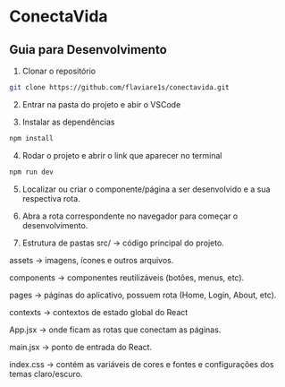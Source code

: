 # ConectaVida

## Guia para Desenvolvimento

1. Clonar o repositório
```bash
git clone https://github.com/flaviare1s/conectavida.git
```

2. Entrar na pasta do projeto e abir o VSCode

3. Instalar as dependências
```bash
npm install
```

4. Rodar o projeto e abrir o link que aparecer no terminal
```bash
npm run dev
```

5. Localizar ou criar o componente/página a ser desenvolvido e a sua respectiva rota.

6. Abra a rota correspondente no navegador para começar o desenvolvimento.

6. Estrutura de pastas
src/ → código principal do projeto.

assets → imagens, ícones e outros arquivos.

components → componentes reutilizáveis (botões, menus, etc).

pages → páginas do aplicativo, possuem rota (Home, Login, About, etc).

contexts → contextos de estado global do React

App.jsx → onde ficam as rotas que conectam as páginas.

main.jsx → ponto de entrada do React.

index.css → contém as variáveis de cores e fontes e configurações dos temas claro/escuro.
